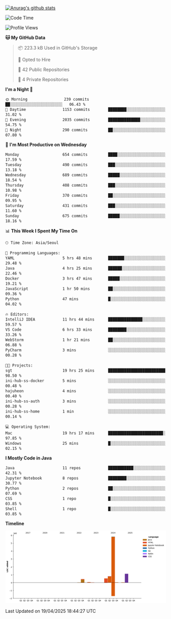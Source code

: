 [![Anurag's github stats](https://github-readme-stats.vercel.app/api?username=hajubal)](https://github.com/anuraghazra/github-readme-stats)

<!--START_SECTION:waka-->
![Code Time](http://img.shields.io/badge/Code%20Time-386%20hrs%2044%20mins-blue)

![Profile Views](http://img.shields.io/badge/Profile%20Views-5-blue)

**🐱 My GitHub Data** 

> 📦 223.3 kB Used in GitHub's Storage 
 > 
> 💼 Opted to Hire
 > 
> 📜 42 Public Repositories 
 > 
> 🔑 4 Private Repositories 
 > 
**I'm a Night 🦉** 

```text
🌞 Morning                239 commits         ██░░░░░░░░░░░░░░░░░░░░░░░   06.43 % 
🌆 Daytime                1153 commits        ████████░░░░░░░░░░░░░░░░░   31.02 % 
🌃 Evening                2035 commits        ██████████████░░░░░░░░░░░   54.75 % 
🌙 Night                  290 commits         ██░░░░░░░░░░░░░░░░░░░░░░░   07.80 % 
```
📅 **I'm Most Productive on Wednesday** 

```text
Monday                   654 commits         ████░░░░░░░░░░░░░░░░░░░░░   17.59 % 
Tuesday                  490 commits         ███░░░░░░░░░░░░░░░░░░░░░░   13.18 % 
Wednesday                689 commits         █████░░░░░░░░░░░░░░░░░░░░   18.54 % 
Thursday                 408 commits         ███░░░░░░░░░░░░░░░░░░░░░░   10.98 % 
Friday                   370 commits         ██░░░░░░░░░░░░░░░░░░░░░░░   09.95 % 
Saturday                 431 commits         ███░░░░░░░░░░░░░░░░░░░░░░   11.60 % 
Sunday                   675 commits         █████░░░░░░░░░░░░░░░░░░░░   18.16 % 
```


📊 **This Week I Spent My Time On** 

```text
🕑︎ Time Zone: Asia/Seoul

💬 Programming Languages: 
YAML                     5 hrs 48 mins       ███████░░░░░░░░░░░░░░░░░░   29.48 % 
Java                     4 hrs 25 mins       ██████░░░░░░░░░░░░░░░░░░░   22.46 % 
Docker                   3 hrs 47 mins       █████░░░░░░░░░░░░░░░░░░░░   19.21 % 
JavaScript               1 hr 50 mins        ██░░░░░░░░░░░░░░░░░░░░░░░   09.36 % 
Python                   47 mins             █░░░░░░░░░░░░░░░░░░░░░░░░   04.02 % 

🔥 Editors: 
IntelliJ IDEA            11 hrs 44 mins      ███████████████░░░░░░░░░░   59.57 % 
VS Code                  6 hrs 33 mins       ████████░░░░░░░░░░░░░░░░░   33.26 % 
WebStorm                 1 hr 21 mins        ██░░░░░░░░░░░░░░░░░░░░░░░   06.88 % 
PyCharm                  3 mins              ░░░░░░░░░░░░░░░░░░░░░░░░░   00.28 % 

🐱‍💻 Projects: 
sgt                      19 hrs 25 mins      █████████████████████████   98.50 % 
ini-hub-ss-docker        5 mins              ░░░░░░░░░░░░░░░░░░░░░░░░░   00.48 % 
hajuheon                 4 mins              ░░░░░░░░░░░░░░░░░░░░░░░░░   00.40 % 
ini-hub-ss-auth          3 mins              ░░░░░░░░░░░░░░░░░░░░░░░░░   00.28 % 
ini-hub-ss-home          1 min               ░░░░░░░░░░░░░░░░░░░░░░░░░   00.14 % 

💻 Operating System: 
Mac                      19 hrs 17 mins      ████████████████████████░   97.85 % 
Windows                  25 mins             █░░░░░░░░░░░░░░░░░░░░░░░░   02.15 % 
```

**I Mostly Code in Java** 

```text
Java                     11 repos            ███████████░░░░░░░░░░░░░░   42.31 % 
Jupyter Notebook         8 repos             ████████░░░░░░░░░░░░░░░░░   30.77 % 
Python                   2 repos             ██░░░░░░░░░░░░░░░░░░░░░░░   07.69 % 
CSS                      1 repo              █░░░░░░░░░░░░░░░░░░░░░░░░   03.85 % 
Shell                    1 repo              █░░░░░░░░░░░░░░░░░░░░░░░░   03.85 % 
```



**Timeline**

![Lines of Code chart](https://raw.githubusercontent.com/hajubal/hajubal/main/assets/bar_graph.png)


 Last Updated on 19/04/2025 18:44:27 UTC
<!--END_SECTION:waka-->
